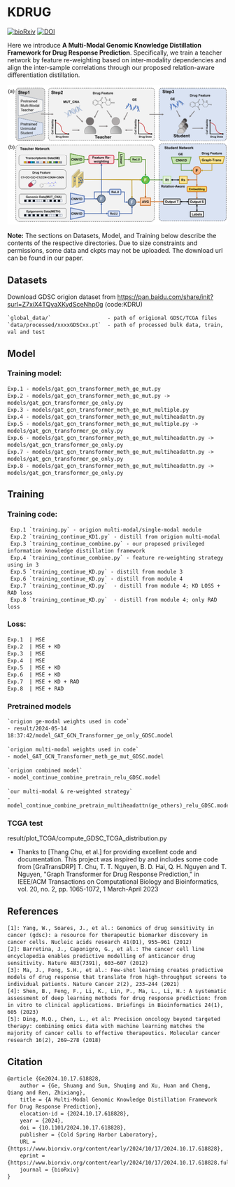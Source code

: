 # KDRUG
[![bioRxiv](https://img.shields.io/badge/bioRxiv-<10.1101>-36C?logo=BioRxiv&logoColor=white)](https://www.biorxiv.org/content/10.1101/2024.10.17.618828v1)
[![DOI](https://img.shields.io/badge/DOI-<2024.10.17.618828>-blue)](https://doi.org/10.1101/2024.10.17.618828)

Here we introduce **A Multi-Modal Genomic Knowledge Distillation Framework for Drug Response Prediction**. Specifically, we train a teacher network by feature re-weighting based on inter-modality dependencies and align the inter-sample correlations through our proposed relation-aware differentiation distillation.

![Paper overview](figures/Figure1.png)

**Note:** The sections on Datasets, Model, and Training below describe the contents of the respective directories. Due to size constraints and permissions, some data and ckpts may not be uploaded. The download url can be found in our paper.

## Datasets
Download GDSC origion dataset from https://pan.baidu.com/share/init?surl=Z7xiX4TQyaXKydSceNhp0g (code:KDRU)

    `global_data/`                  - path of origional GDSC/TCGA files  
    `data/processed/xxxxGDSCxx.pt`  - path of processed bulk data, train, val and test

## Model
### Training model:
	Exp.1 - models/gat_gcn_transformer_meth_ge_mut.py   
	Exp.2 - models/gat_gcn_transformer_meth_ge_mut.py -> models/gat_gcn_transformer_ge_only.py  
	Exp.3 - models/gat_gcn_transformer_meth_ge_mut_multiple.py  
	Exp.4 - models/gat_gcn_transformer_meth_ge_mut_multiheadattn.py  
	Exp.5 - models/gat_gcn_transformer_meth_ge_mut_multiple.py -> models/gat_gcn_transformer_ge_only.py  
	Exp.6 - models/gat_gcn_transformer_meth_ge_mut_multiheadattn.py -> models/gat_gcn_transformer_ge_only.py  
	Exp.7 - models/gat_gcn_transformer_meth_ge_mut_multiheadattn.py -> models/gat_gcn_transformer_ge_only.py  
	Exp.8 - models/gat_gcn_transformer_meth_ge_mut_multiheadattn.py -> models/gat_gcn_transformer_ge_only.py  

## Training
### Training code:
     Exp.1 `training.py` - origion multi-modal/single-modal module  
     Exp.2 `training_continue_KD1.py` - distill from origion multi-modal  
     Exp.3 `training_continue_combine.py` - our proposed privileged information knowledge distillation framework  
     Exp.4 `training_continue_combine.py` - feature re-weighting strategy using in 3   
     Exp.5 `training_continue_KD.py` - distill from module 3  
     Exp.6 `training_continue_KD.py` - distill from module 4  
     Exp.7 `training_continue_KD.py`  - distill from module 4; KD LOSS + RAD loss  
     Exp.8 `training_continue_KD.py`  - distill from module 4; only RAD loss  

### Loss:
	Exp.1  | MSE  
	Exp.2  | MSE + KD  
	Exp.3  | MSE  
	Exp.4  | MSE  
	Exp.5  | MSE + KD  
	Exp.6  | MSE + KD  
	Exp.7  | MSE + KD + RAD  
	Exp.8  | MSE + RAD  
 
 ### Pretrained models
	`origion ge-modal weights used in code`  
	- result/2024-05-14 18:37:42/model_GAT_GCN_Transformer_ge_only_GDSC.model  
		
	`origion multi-modal weights used in code`  
	- model_GAT_GCN_Transformer_meth_ge_mut_GDSC.model  
	
	`origion combined model`  
	- model_continue_combine_pretrain_relu_GDSC.model  
	
	`our multi-modal & re-weighted strategy`  
	- model_continue_combine_pretrain_multiheadattn(ge_others)_relu_GDSC.model  

### TCGA test
result/plot_TCGA/compute_GDSC_TCGA_distribution.py

* Thanks to [Thang Chu, et al.] for providing excellent code and documentation. This project was inspired by and includes some code from [GraTransDRP] T. Chu, T. T. Nguyen, B. D. Hai, Q. H. Nguyen and T. Nguyen, "Graph Transformer for Drug Response Prediction," in IEEE/ACM Transactions on Computational Biology and Bioinformatics, vol. 20, no. 2, pp. 1065-1072, 1 March-April 2023

## References
```
[1]: Yang, W., Soares, J., et al.: Genomics of drug sensitivity in cancer (gdsc): a resource for therapeutic biomarker discovery in cancer cells. Nucleic acids research 41(D1), 955–961 (2012)
[2]: Barretina, J., Caponigro, G., et al.: The cancer cell line encyclopedia enables predictive modelling of anticancer drug sensitivity. Nature 483(7391), 603–607 (2012)
[3]: Ma, J., Fong, S.H., et al.: Few-shot learning creates predictive models of drug response that translate from high-throughput screens to individual patients. Nature Cancer 2(2), 233–244 (2021)
[4]: Shen, B., Feng, F., Li, K., Lin, P., Ma, L., Li, H.: A systematic assessment of deep learning methods for drug response prediction: from in vitro to clinical applications. Briefings in Bioinformatics 24(1), 605 (2023)
[5]: Ding, M.Q., Chen, L., et al: Precision oncology beyond targeted therapy: combining omics data with machine learning matches the majority of cancer cells to effective therapeutics. Molecular cancer research 16(2), 269–278 (2018)
```
## Citation
```
@article {Ge2024.10.17.618828,
	author = {Ge, Shuang and Sun, Shuqing and Xu, Huan and Cheng, Qiang and Ren, Zhixiang},
	title = {A Multi-Modal Genomic Knowledge Distillation Framework for Drug Response Prediction},
	elocation-id = {2024.10.17.618828},
	year = {2024},
	doi = {10.1101/2024.10.17.618828},
	publisher = {Cold Spring Harbor Laboratory},
	URL = {https://www.biorxiv.org/content/early/2024/10/17/2024.10.17.618828},
	eprint = {https://www.biorxiv.org/content/early/2024/10/17/2024.10.17.618828.full.pdf},
	journal = {bioRxiv}
}
```
